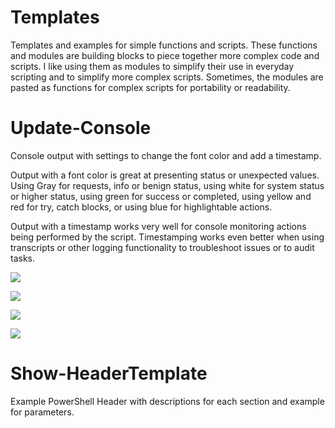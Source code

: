# Templates
Templates and examples for simple functions and scripts. These functions and 
modules are building blocks to piece together more complex code and scripts. I 
like using them as modules to simplify their use in everyday scripting and to
simplify more complex scripts. Sometimes, the modules are pasted as functions 
for complex scripts for portability or readability.

# Update-Console
Console output with settings to change the font color and add a timestamp.

Output with a font color is great at presenting status or unexpected values. 
Using Gray for requests, info or benign status, using white for system status or 
higher status, using green for success or completed, using yellow and red for 
try, catch blocks, or using blue for highlightable actions.

Output with a timestamp works very well for console monitoring actions being 
performed by the script. Timestamping works even better when using transcripts 
or other logging functionality to troubleshoot issues or to audit tasks.

![](https://i.ibb.co/HFjx43T/update-console-example-01.png)

![](https://i.ibb.co/YfBsgML/update-console-example-02.png)

![](https://i.ibb.co/q1fMB2s/update-console-example-03.png)

![](https://i.ibb.co/DgM1ggm/update-console-example-04.png)



# Show-HeaderTemplate

Example PowerShell Header with descriptions for each section and example for parameters.